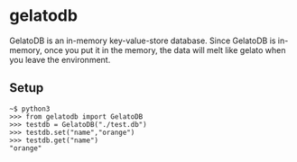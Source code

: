# gelatodb

GelatoDB is an in-memory key-value-store database.
Since GelatoDB is in-memory, once you put it in the memory, the data will melt like gelato when you leave the environment.

## Setup
```
~$ python3
>>> from gelatodb import GelatoDB
>>> testdb = GelatoDB("./test.db")
>>> testdb.set("name","orange")
>>> testdb.get("name")
"orange"
```
